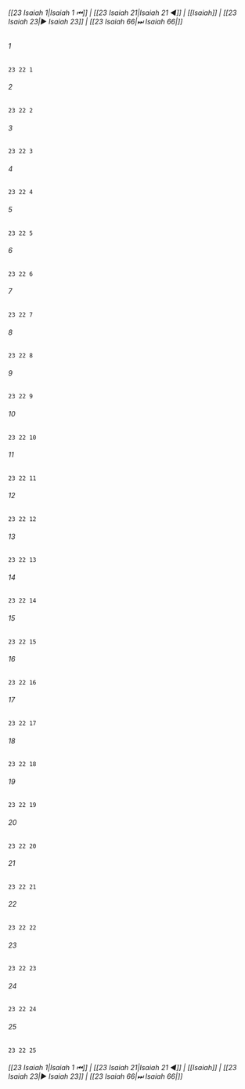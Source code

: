 
###### [[23 Isaiah 1|Isaiah 1 ⏮]] | [[23 Isaiah 21|Isaiah 21 ◀]] | [[Isaiah]] | [[23 Isaiah 23|▶ Isaiah 23]] | [[23 Isaiah 66|⏭ Isaiah 66|]]

###### 1
``` verse
23 22 1 
```
###### 2
``` verse
23 22 2 
```
###### 3
``` verse
23 22 3 
```
###### 4
``` verse
23 22 4 
```
###### 5
``` verse
23 22 5 
```
###### 6
``` verse
23 22 6 
```
###### 7
``` verse
23 22 7 
```
###### 8
``` verse
23 22 8 
```
###### 9
``` verse
23 22 9 
```
###### 10
``` verse
23 22 10 
```
###### 11
``` verse
23 22 11 
```
###### 12
``` verse
23 22 12 
```
###### 13
``` verse
23 22 13 
```
###### 14
``` verse
23 22 14 
```
###### 15
``` verse
23 22 15 
```
###### 16
``` verse
23 22 16 
```
###### 17
``` verse
23 22 17 
```
###### 18
``` verse
23 22 18 
```
###### 19
``` verse
23 22 19 
```
###### 20
``` verse
23 22 20 
```
###### 21
``` verse
23 22 21 
```
###### 22
``` verse
23 22 22 
```
###### 23
``` verse
23 22 23 
```
###### 24
``` verse
23 22 24 
```
###### 25
``` verse
23 22 25 
```

###### [[23 Isaiah 1|Isaiah 1 ⏮]] | [[23 Isaiah 21|Isaiah 21 ◀]] | [[Isaiah]] | [[23 Isaiah 23|▶ Isaiah 23]] | [[23 Isaiah 66|⏭ Isaiah 66|]]

